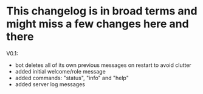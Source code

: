 # This changelog is in broad terms and might miss a few changes here and there

V0.1:

- bot deletes all of its own previous messages on restart to avoid clutter
- added initial welcome/role message
- added commands: "status", "info" and "help"
- added server log messages
